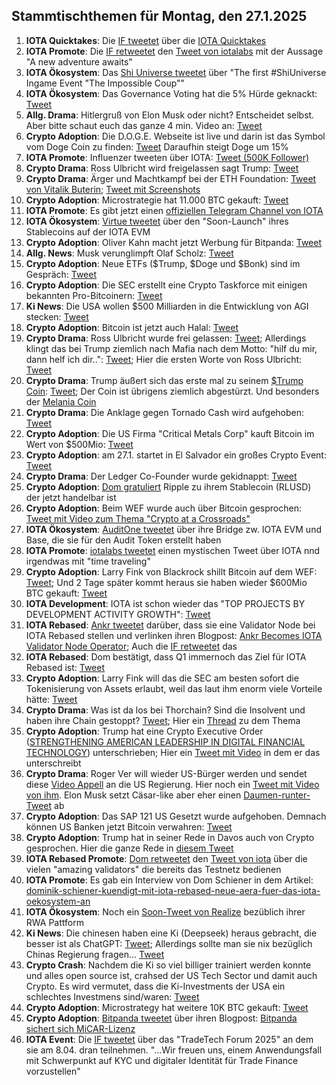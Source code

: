 ## Stammtischthemen für Montag, den 27.1.2025

1. **IOTA Quicktakes**: Die [IF tweetet](https://x.com/iota/status/1881643072733257850) über die [IOTA Quicktakes](https://x.com/iota/status/1881643072733257850)
2. **IOTA Promote**: Die [IF retweetet](https://x.com/iota/status/1881612804702228571) den [Tweet von iotalabs](https://x.com/iotalabs_/status/1881356039561322984) mit der Aussage "A new adventure awaits"
3. **IOTA Ökosystem**: Das [Shi Universe tweetet](https://x.com/Shiuniverse/status/1881615487408193573) über "The first #ShiUniverse Ingame Event "The Impossible Coup""
4. **IOTA Ökosystem**: Das Governance Voting hat die 5% Hürde geknackt: [Tweet](https://x.com/Dr_Electron/status/1881507297337417955)
5. **Allg. Drama**: Hitlergruß von Elon Musk oder nicht? Entscheidet selbst. Aber bitte schaut euch das ganze 4 min. Video an: [Tweet](https://x.com/cb_doge/status/1881432866376368511)
6. **Crypto Adoption**: Die D.O.G.E. Webseite ist live und darin ist das Symbol vom Doge Coin zu finden: [Tweet](https://x.com/FurkanCCTV/status/1881665986392387981) Daraufhin steigt Doge um 15%
7. **IOTA Promote**: Influenzer tweeten über IOTA: [Tweet (500K Follower)](https://x.com/AltCryptoGems/status/1881664728751321190)
8. **Crypto Drama**: Ross Ulbricht wird freigelassen sagt Trump: [Tweet](https://x.com/MLiamMcCollum/status/1881534687174410282)
9. **Crypto Drama**: Ärger und Machtkampf bei der ETH Foundation: [Tweet von Vitalik Buterin](https://x.com/VitalikButerin/status/1881680518934384676); [Tweet mit Screenshots](https://x.com/bitcoinfool/status/1881727869795393901)
10. **Crypto Adoption**: Microstrategie hat 11.000 BTC gekauft: [Tweet](https://x.com/saylor/status/1881688755096174607)
11. **IOTA Promote**: Es gibt jetzt einen [offiziellen Telegram Channel von IOTA](https://t.co/tMfeIt9BYg)
12. **IOTA Ökosystem**: [Virtue tweetet](https://x.com/Virtue_Money/status/1881707371623223324) über den "Soon-Launch" ihres Stablecoins auf der IOTA EVM
13. **Crypto Adoption**: Oliver Kahn macht jetzt Werbung für Bitpanda: [Tweet](https://x.com/OliverKahn/status/1881679452721094811)
14. **Allg. News**: Musk verunglimpft Olaf Scholz: [Tweet](https://x.com/elonmusk/status/1881707490762731984)
15. **Crypto Adoption**: Neue ETFs ($Trump, $Doge und $Bonk) sind im Gespräch: [Tweet](https://x.com/Cointelegraph/status/1881715639540445384)
16. **Crypto Adoption**: Die SEC erstellt eine Crypto Taskforce mit einigen bekannten Pro-Bitcoinern: [Tweet](https://x.com/FurkanCCTV/status/1881761678880338300)
17. **Ki News**: Die USA wollen $500 Milliarden in die Entwicklung von AGI stecken: [Tweet](https://x.com/ai_for_success/status/1881887921156005947)
18. **Crypto Adoption**: Bitcoin ist jetzt auch Halal: [Tweet](https://x.com/IvanOnTech/status/1882063745796780471)
19. **Crypto Drama**: Ross Ulbricht wurde frei gelassen: [Tweet](https://x.com/BitcoinMagazine/status/1881925811617546586); Allerdings klingt das bei Trump ziemlich nach Mafia nach dem Motto: "hilf du mir, dann helf ich dir..": [Tweet](https://x.com/TrumpDailyPosts/status/1881856567684817230); Hier die ersten Worte von Ross Ulbricht: [Tweet](https://x.com/BitcoinMagazine/status/1882613961448997085)
20. **Crypto Drama**: Trump äußert sich das erste mal zu seinem [$Trump Coin](https://coinmarketcap.com/de/currencies/official-trump/): [Tweet](https://x.com/AltcoinDailyio/status/1881843981417595040); Der Coin ist übrigens ziemlich abgestürzt. Und besonders der [Melania Coin](https://coinmarketcap.com/de/currencies/melania-meme/)
21. **Crypto Drama**: Die Anklage gegen Tornado Cash wird aufgehoben: [Tweet](https://x.com/Ashcryptoreal/status/1882008446285103482)
22. **Crypto Adoption**: Die US Firma "Critical Metals Corp" kauft Bitcoin im Wert von $500Mio: [Tweet](https://x.com/Saylorsatsire/status/1881790844271026418)
23. **Crypto Adoption**: am 27.1. startet in El Salvador ein großes Crypto Event: [Tweet](https://x.com/bitcoinlfgo/status/1881716469559410833)
24. **Crypto Drama**: Der Ledger Co-Founder wurde gekidnappt: [Tweet](https://x.com/0xLouisT/status/1882711063306666287)
25. **Crypto Adoption**: [Dom gratuliert](https://x.com/DomSchiener/status/1869049725997265285) Ripple zu ihrem Stablecoin (RLUSD) der jetzt handelbar ist
26. **Crypto Adoption**: Beim WEF wurde auch über Bitcoin gesprochen: [Tweet mit Video zum Thema "Crypto at a Crossroads"](https://x.com/wef/status/1881672639842005307)
27. **IOTA Ökosystem**: [AuditOne tweetet](https://x.com/AuditOne_DAO/status/1882080971367018679) über ihre Bridge zw. IOTA EVM und Base, die sie für den Audit Token erstellt haben
28. **IOTA Promote**: [iotalabs tweetet](https://x.com/iotalabs_/status/1882080794459382113) einen mystischen Tweet über IOTA nnd irgendwas mit "time traveling"
29. **Crypto Adoption**: Larry Fink von Blackrock shillt Bitcoin auf dem WEF: [Tweet](https://x.com/WatcherGuru/status/1882100507180953764); Und 2 Tage später kommt heraus sie haben wieder $600Mio BTC gekauft: [Tweet](https://x.com/Ashcryptoreal/status/1882129529638117511)
30. **IOTA Development**: IOTA ist schon wieder das "TOP PROJECTS BY DEVELOPMENT ACTIVITY GROWTH": [Tweet](https://x.com/chain_broker/status/1882100914535682391)
31. **IOTA Rebased**: [Ankr tweetet](https://x.com/ankr/status/1882119936157655048) darüber, dass sie eine Validator Node bei IOTA Rebased stellen und verlinken ihren Blogpost: [Ankr Becomes IOTA Validator Node Operator](https://www.ankr.com/blog/ankr-becomes-iota-validator-node-operator/); Auch die [IF retweetet](https://x.com/iota/status/1882139410642174188) das
32. **IOTA Rebased**: Dom bestätigt, dass Q1 immernoch das Ziel für IOTA Rebased ist: [Tweet](https://x.com/DomSchiener/status/1882092412828635602)
33. **Crypto Adoption**: Larry Fink will das die SEC am besten sofort die Tokenisierung von Assets erlaubt, weil das laut ihm enorm viele Vorteile hätte: [Tweet](https://x.com/BTC_Archive/status/1882427030060552650)
34. **Crypto Drama**: Was ist da los bei Thorchain? Sind die Insolvent und haben ihre Chain gestoppt? [Tweet](https://x.com/hosseeb/status/1882628227920965748); Hier ein [Thread](https://x.com/1984_is_today/status/1882616341926162653) zu dem Thema
35. **Crypto Adoption**: Trump hat eine Crypto Executive Order ([STRENGTHENING AMERICAN LEADERSHIP IN DIGITAL FINANCIAL TECHNOLOGY](https://www.whitehouse.gov/presidential-actions/2025/01/strengthening-american-leadership-in-digital-financial-technology/)) unterschrieben; Hier ein [Tweet mit Video](https://x.com/MMCrypto/status/1882539376137404493?t=LKKAXO3ug7owLhchpBb3MQ&s=19) in dem er das unterschreibt
36. **Crypto Drama**: Roger Ver will wieder US-Bürger werden und sendet diese [Video Appell](https://x.com/AltcoinDailyio/status/1883571994228031706) an die US Regierung. Hier noch ein [Tweet mit Video von ihm](https://x.com/rogerkver/status/1883872905433579941). Elon Musk setzt Cäsar-like aber eher einen [Daumen-runter-Tweet](https://x.com/elonmusk/status/1883408063694254415) ab
37. **Crypto Adoption**: Das SAP 121 US Gesetzt wurde aufgehoben. Demnach können US Banken jetzt Bitcoin verwahren: [Tweet](https://x.com/saylor/status/1882565582870270241)
38. **Crypto Adoption**: Trump hat in seiner Rede in Davos auch von Crypto gesprochen. Hier die ganze Rede in [diesem Tweet](https://x.com/BGatesIsaPyscho/status/1882504368097988706)
39. **IOTA Rebased Promote**: [Dom retweetet](https://x.com/DomSchiener/status/1882798167479218328) den [Tweet von iota](https://x.com/iota/status/1882790465705046384) über die vielen "amazing validators" die bereits das Testnetz bedienen
40. **IOTA Promote**: Es gab ein Interview von Dom Schiener in dem Artikel: [dominik-schiener-kuendigt-mit-iota-rebased-neue-aera-fuer-das-iota-oekosystem-an](https://kryptorevolution.de/dominik-schiener-kuendigt-mit-iota-rebased-neue-aera-fuer-das-iota-oekosystem-an/?feed_id=2167&_unique_id=67964856b9816)
41. **IOTA Ökosystem**: Noch ein [Soon-Tweet von Realize](https://x.com/realizefinance/status/1882732056318472325) bezüblich ihrer RWA Pattform
42. **Ki News**: Die chinesen haben eine Ki (Deepseek) heraus gebracht, die besser ist als ChatGPT: [Tweet](https://x.com/CodeByPoonam/status/1883175938613207134); Allerdings sollte man sie nix bezüglich Chinas Regierung fragen... [Tweet](https://x.com/rohanpaul_ai/status/1883601254318039148)
43. **Crypto Crash**: Nachdem die Ki so viel billiger trainiert werden konnte und alles open source ist, crahsed der US Tech Sector und damit auch Crypto. Es wird vermutet, dass die Ki-Investments der USA ein schlechtes Investmens sind/waren: [Tweet](https://x.com/KobeissiLetter/status/1883645592569593881)
44. **Crypto Adoption**: Microstrategy hat weitere 10K BTC gekauft: [Tweet](https://x.com/saylor/status/1883848242376650840)
45. **Crypto Adoption**: [Bitpanda tweetet](https://x.com/Bitpanda/status/1883820575178539127) über ihren Blogpost: [Bitpanda sichert sich MiCAR-Lizenz](https://blog.bitpanda.com/de/bitpanda-sichert-sich-micar-lizenz)
46. **IOTA Event**: Die [IF tweetet](https://x.com/iota/status/1883823442023092352) über das "TradeTech Forum 2025" an dem sie am 8.04. dran teilnehmen. "...Wir freuen uns, einem Anwendungsfall mit Schwerpunkt auf KYC und digitaler Identität für Trade Finance vorzustellen"
